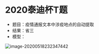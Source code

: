 # 2020泰迪杯T题

- 题目：疫情通报文本中涉疫地点的自动提取
- 结果：省三
- 模型：

![image-20200518232347442](https://picbed-1301760901.cos.ap-guangzhou.myqcloud.com/image-20200518232347442.png)
